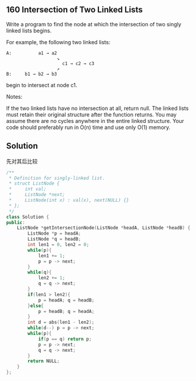## 160	Intersection of Two Linked Lists

Write a program to find the node at which the intersection of two singly linked lists begins.


For example, the following two linked lists:
```
A:          a1 → a2
                   ↘
                     c1 → c2 → c3
                   ↗            
B:     b1 → b2 → b3
```
begin to intersect at node c1.


Notes:

If the two linked lists have no intersection at all, return null.
The linked lists must retain their original structure after the function returns.
You may assume there are no cycles anywhere in the entire linked structure.
Your code should preferably run in O(n) time and use only O(1) memory.

## Solution
先对其后比较
```C++
/**
 * Definition for singly-linked list.
 * struct ListNode {
 *     int val;
 *     ListNode *next;
 *     ListNode(int x) : val(x), next(NULL) {}
 * };
 */
class Solution {
public:
    ListNode *getIntersectionNode(ListNode *headA, ListNode *headB) {
        ListNode *p = headA;
        ListNode *q = headB;
        int len1 = 0, len2 = 0;
        while(p){
            len1 += 1;
            p = p -> next;
        }
        while(q){
            len2 += 1;
            q = q -> next;
        }
        if(len1 > len2){
            p = headA; q = headB;
        }else{
            p = headB; q = headA;
        }
        int d = abs(len1 - len2);
        while(d--) p = p -> next;
        while(p){
            if(p == q) return p;
            p = p -> next;
            q = q -> next;
        }
        return NULL;
    }
};
```